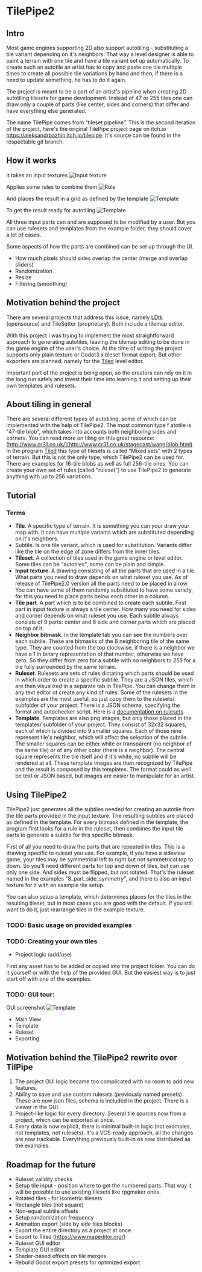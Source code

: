 # TilePipe2

## Intro
Most game engines supporting 2D also support autotiling - substituting a tile variant depending on it's neighbors. That way a level designer is able to paint a terrain with one tile and have a tile variant set up automatically. To create such an autotile an artist has to copy and paste one tile multiple times to create all possible tile variations by hand and then, if there is a need to update something, he has to do it again. 

The project is meant to be a part of an artist's pipeline when creating 2D autotiling tilesets for game development. Instead of 47 or 255 tiles one can draw only a couple of parts (like center, sides and corners) that differ and have everything else generated.

The name TilePipe comes from “tileset pipeline”. This is the second iteration of the project, here's the original TilePipe project page on itch.io https://aleksandrbazhin.itch.io/tilepipe. It's source can be found in the respectable git branch.

## How it works

It takes an input textures 
![Input texture](docs/Input.png)

Applies some rules to combine them
![Rule](docs/Rule.png)

And places the result in a grid as defined by the template
![Template](docs/Template.png)

To get the result ready for autotiling
![Template](docs/Result.png)


All three input parts can and are supposed to be modified by a user. But you can use rulesets and templates from the example folder, they should cover a lot of cases.

Some aspects of how the parts are combined can be set up through the UI. 
- How much pixels should sides overlap the center (merge and overlap sliders)
- Randomization
- Resize
- Filtering (smoothing)

## Motivation behind the project
There are several projects that address this issue, namely [LDtk](https://ldtk.io/) (opensource) and TileSetter (proprietary). Both include a tilemap editor. 

With this project I was trying to implement the most straightforward approach to generating autotiles,  leaving the tilemap editing to be done in the game engine of the user's choice. At the time of writing the project supports only plain texture or Godot3.x tileset format export. But other exporters are planned, namely for the [Tiled](https://www.mapeditor.org/) level editor.

Important part of the project is being open, so the creators can rely on it in the long run safely and invest their time into learning it and setting up their own templates and rulesets.




## About tiling in general
There are several different types of autotiling, some of which can be implemented with the help of TilePipe2. The most common type f atotile is "47-tile blob", which takes into accounts both neighboring sides and corners. You can read more on tiling on this great resource: [http://www.cr31.co.uk/](http://www.cr31.co.uk/stagecast/wang/blob.html). In the program [Tiled](https://www.mapeditor.org/) this type of tilesets is called “Mixed sets” with 2 types of terrain. But this is not the only type, which TilePipe2 can be used for. There are examples for 16-tile blobs as well as full 256-tile ones. You can create your own set of rules (called "ruleset") to use TilePipe2 to generate anything with up to 256 variations.



## Tutorial

### Terms
- **Tile**. A specific type of terrain. It is something you can your draw your map with. It can have multiple variants which are substituted depending on it's neighbors.
- Subtile. Is one tile variant, which is used for substitution. Variants differ like the tile on the edge of zone differs from the inner tiles.
- **Tileset**. A collection of tiles used in the game engine or level editor. Some tiles can be "autotiles", some can be plain and simple. 
- **Input texture**. A drawing consisting of all the parts that are used in a tile. What parts you need to draw depends on what ruleset you use. As of release of TilePipe2.0 version all the parts need to be placed in a row. You can have some of them randomly subsitiuted to have some variety, for this you need to place parts below each other in a column. 
- **Tile part**. A part which is to be combined to create each subtile. First part in input texture is always a tile center. How many you need for sides and corner depends on what ruleset you use. Each subtile always consists of 9 parts: center and 8 side and corner parts which are placed on top of it.
- **Neighbor bitmask**. In the template tab you can see the numbers over each subtile. These are bitmasks of the 8 neighboring tile of the same type. They are counted from the top clockwise, if there is a neighbor we have a 1 in binary representation of that number, otherwise we have zero. So they differ from zero for a subtile with no neighbors to 255 for a tile fully surrounded by the same terrain.
- **Ruleset**. Rulesets are sets of rules dictating which parts should be used in which order to create a specific subtile. They are a JSON files, which are then visualized in a separate tab in TilePipe. You can change them in any text editor ot create any kind of rules. Some of the rulesets in the examples are the most useful, so just copy them to the rulesets/ subfolder of your project. There is a JSON schema, specifying the format and autochecker script. Here is a [documentation on rulesets](docs/Rulesets.md)
- **Template**. Templates are also png images, but only those placed in the templates/ subfolder of your project. They consist of 32x32 squares, each of which is divided into 9 smaller squares. Each of those nine represent tile's neighbor, which will affect the selection of the subtile. The smaller squares can be either white or transparent (no neighbor of the same tile) or of any other color (there is a neighbor). The central square represents the tile itself and if it's white, no subtile will be rendered at all. These template images are then recognized by TilePipe and the result is composed by this templates. The format could as well be text or JSON based, but images are easier to manipulate for an artist.




## Using TilePipe2

TilePipe2 just generates all the subtiles needed for creating an autotile from the tile parts provided in the input texture. The resulting subtiles are placed as defined in the template. For every bitmask defined in the template, the program first looks for a rule in the ruleset, then combines the input tile parts to generate a subtile for this specific bitmask.

First of all you need to draw the parts that are repeated in tiles. This is a drawing specific to ruleset you use. For example, if you have a sideview game, your tiles may be symmetrical left to right but not symmetrical top to down. So you'll need different parts for top and down of tiles, but can use only one side. And sides must be flipped, but not rotated. That's the ruleset named in the examples "8_part_side_symmetry", and there is also an input texture for it with an example tile setup.

You can also setup a template, which determines places for the tiles in the resulting tileset, but in most cases you are good with the default.  If you still want to do it, just rearrange tiles in the example texture.



### TODO: Basic usage on provided examples

### TODO: Creating your own tiles

- Project logic (add/use)

First any asset has to be added or copied into the project folder. You can do it yourself or with the help of the provided GUI. But the easiest way is to just start off with one of the examples.


### TODO: GUI tour:

GUI screenshot
![Template](docs/UI.png)

- Main View 
- Template
- Ruleset
- Exporting




## Motivation behind the TilePipe2 rewrite over TilPipe
1. The project GUI logic became too complicated with no room to add new features.
2. Ability to save and use custom rulesets (previously named presets). These are now json files, schema is included in the project. There is a viewer in the GUI.
3. Project-like logic for every directory. Several tile sources now from a project, which can be exported at once.
4. Every data is now explicit, there is minimal built-in logic (not examples, not templates, not rulesets). It's a VCS-ready approach, all the changes are now trackable. Everything previously built-in os now distributed as the examples.





## Roadmap for the future
- Ruleset validity checks
- Setup tile input - position where to get the numbered parts. That way it will be possible to use existing tilesets like rpgmaker ones.
- Rotated tiles - for isometric tilesets
- Rectangle tiles (not square) 
- Non-equal subtile offsets
- Setup randomization frequency
- Animation export (side by side tiles blocks)
- Export the entire directory as a project at once
- Export to Tiled (https://www.mapeditor.org/)
- Ruleset GUI editor
- Template GUI editor
- Shader-based effects on tile merges
- Rebuild Godot export presets for optimized export